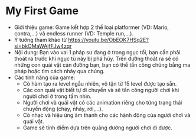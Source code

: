 # My First Game
- Giới thiệu game: Game kết hợp 2 thể loại platformer (VD: Mario, contra,...) và endless runner (VD: Temple run,...).
- Ý tưởng tham khảo từ https://youtu.be/ObEOK7HSq2E?si=bkOMaWAjfFJw4zqr
- Nội dung: Bạn vào vai 1 pháp sư đang ở trong ngục tối, bạn cần phải thoát ra trước khi ngục tù này bị phá hủy. Trên đường thoát ra sẽ có những con quái vật cản đường bạn, bạn có thể tấn công chúng bằng ma pháp hoặc tìm cách nhảy qua chúng.
- Các tính năng của game: 
	+ Có hàm tạo ra level ngẫu nhiên, vô tận từ 15 level được tạo sẵn.
	+ Các con quái vật biết tự di chuyển và sẽ tấn công người chơi khi người chơi ở trong tầm nhìn.
	+ Người chơi và quái vật có các animation riêng cho từng trạng thái chuyển động (chạy, nhảy, rơi,...).
	+ Có nhạc và hiệu ứng âm thanh cho các hành động của người chơi và quái vật.
	+ Game sẽ tính điểm dựa trên quãng đường người chơi đi được.
   
